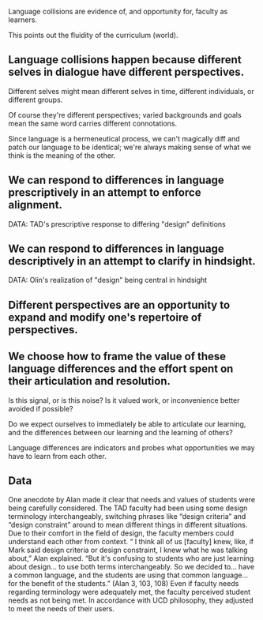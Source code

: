 Language collisions are evidence of, and opportunity for, faculty as learners.

This points out the fluidity of the curriculum (world).

Language collisions happen because different selves in dialogue have different perspectives.
----------------------------------------------------------------------------------------------

Different selves might mean different selves in time, different individuals, or different groups.

Of course they're different perspectives; varied backgrounds and goals mean the same word carries different connotations.

Since language is a hermeneutical process, we can't magically diff and patch our language to be identical; we're always making sense of what we think is the meaning of the other.

We can respond to differences in language prescriptively in an attempt to enforce alignment.
---------------------------------------------------------------------------------------------

DATA: TAD's prescriptive response to differing "design" definitions

We can respond to differences in language descriptively in an attempt to clarify in hindsight.
------------------------------------------------------------------------------------------------

DATA: Olin's realization of "design" being central in hindsight

Different perspectives are an opportunity to expand and modify one's repertoire of perspectives.
-------------------------------------------------------------------------------------------------

We choose how to frame the value of these language differences and the effort spent on their articulation and resolution.
--------------------------------------

Is this signal, or is this noise? Is it valued work, or inconvenience better avoided if possible?

Do we expect ourselves to immediately be able to articulate our learning, and the differences between our learning and the learning of others?

Language differences are indicators and probes what opportunities we may have to learn from each other.

Data
--------

One anecdote by Alan made it clear that needs and values of students were being carefully considered. The TAD faculty had been using some design terminology interchangeably, switching phrases like “design criteria” and “design constraint” around to mean different things in different situations. Due to their comfort in the field of design, the faculty members could understand each other from context. “ I think all of us [faculty] knew, like, if Mark said design criteria or design constraint, I knew what he was talking about,” Alan explained. “But it's confusing to students who are just learning about design... to use both terms interchangeably. So we decided to... have a common language, and the students are using that common language... for the benefit of the students.” (Alan 3, 103, 108) Even if faculty needs regarding terminology were adequately met, the faculty perceived student needs as not being met. In accordance with UCD philosophy, they adjusted to meet the needs of their users.
